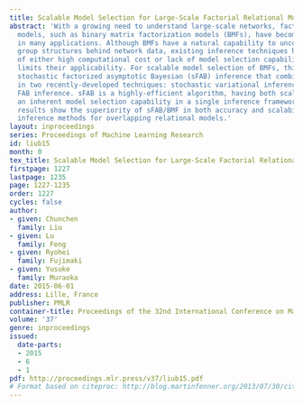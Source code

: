 ```yaml
---
title: Scalable Model Selection for Large-Scale Factorial Relational Models
abstract: 'With a growing need to understand large-scale networks, factorial relational
  models, such as binary matrix factorization models (BMFs), have become important
  in many applications. Although BMFs have a natural capability to uncover overlapping
  group structures behind network data, existing inference techniques have issues
  of either high computational cost or lack of model selection capability, and this
  limits their applicability. For scalable model selection of BMFs, this paper proposes
  stochastic factorized asymptotic Bayesian (sFAB) inference that combines concepts
  in two recently-developed techniques: stochastic variational inference (SVI) and
  FAB inference. sFAB is a highly-efficient algorithm, having both scalability and
  an inherent model selection capability in a single inference framework. Empirical
  results show the superiority of sFAB/BMF in both accuracy and scalability over state-of-the-art
  inference methods for overlapping relational models.'
layout: inproceedings
series: Proceedings of Machine Learning Research
id: liub15
month: 0
tex_title: Scalable Model Selection for Large-Scale Factorial Relational Models
firstpage: 1227
lastpage: 1235
page: 1227-1235
order: 1227
cycles: false
author:
- given: Chunchen
  family: Liu
- given: Lu
  family: Feng
- given: Ryohei
  family: Fujimaki
- given: Yusuke
  family: Muraoka
date: 2015-06-01
address: Lille, France
publisher: PMLR
container-title: Proceedings of the 32nd International Conference on Machine Learning
volume: '37'
genre: inproceedings
issued:
  date-parts:
  - 2015
  - 6
  - 1
pdf: http://proceedings.mlr.press/v37/liub15.pdf
# Format based on citeproc: http://blog.martinfenner.org/2013/07/30/citeproc-yaml-for-bibliographies/
---
```

